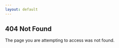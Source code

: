 ```yaml
---
layout: default
---
```


<div class="container">
    <h2>404 Not Found</h2>
    <p>The page you are attempting to access was not found.</p>
</div>

